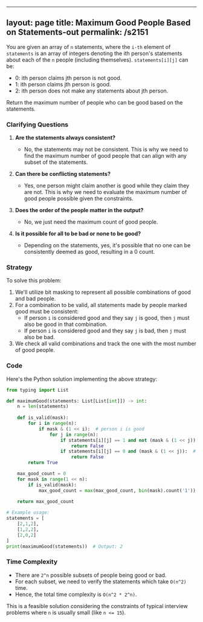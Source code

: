 
---
layout: page
title:  Maximum Good People Based on Statements-out
permalink: /s2151
---
You are given an array of `n` statements, where the `i-th` element of `statements` is an array of integers denoting the ith person's statements about each of the `n` people (including themselves). `statements[i][j]` can be:
- 0: ith person claims jth person is not good.
- 1: ith person claims jth person is good.
- 2: ith person does not make any statements about jth person.

Return the maximum number of people who can be good based on the statements.

### Clarifying Questions
1. **Are the statements always consistent?**
   - No, the statements may not be consistent. This is why we need to find the maximum number of good people that can align with any subset of the statements.
   
2. **Can there be conflicting statements?**
   - Yes, one person might claim another is good while they claim they are not. This is why we need to evaluate the maximum number of good people possible given the constraints.

3. **Does the order of the people matter in the output?**
   - No, we just need the maximum count of good people.

4. **Is it possible for all to be bad or none to be good?**
   - Depending on the statements, yes, it's possible that no one can be consistently deemed as good, resulting in a 0 count.

### Strategy
To solve this problem:
1. We'll utilize bit masking to represent all possible combinations of good and bad people.
2. For a combination to be valid, all statements made by people marked good must be consistent:
   - If person `i` is considered good and they say `j` is good, then `j` must also be good in that combination.
   - If person `i` is considered good and they say `j` is bad, then `j` must also be bad.
3. We check all valid combinations and track the one with the most number of good people.

### Code
Here's the Python solution implementing the above strategy:

```python
from typing import List

def maximumGood(statements: List[List[int]]) -> int:
    n = len(statements)
    
    def is_valid(mask):
        for i in range(n):
            if mask & (1 << i):  # person i is good
                for j in range(n):
                    if statements[i][j] == 1 and not (mask & (1 << j)):  # should be good but is not
                        return False
                    if statements[i][j] == 0 and (mask & (1 << j)):  # should be bad but is not
                        return False
        return True

    max_good_count = 0
    for mask in range(1 << n):
        if is_valid(mask):
            max_good_count = max(max_good_count, bin(mask).count('1'))
    
    return max_good_count

# Example usage:
statements = [
    [2,1,2],
    [1,2,2],
    [2,0,2]
]
print(maximumGood(statements))  # Output: 2
```

### Time Complexity
- There are `2^n` possible subsets of people being good or bad.
- For each subset, we need to verify the statements which take `O(n^2)` time.
- Hence, the total time complexity is `O(n^2 * 2^n)`.

This is a feasible solution considering the constraints of typical interview problems where `n` is usually small (like `n <= 15`).